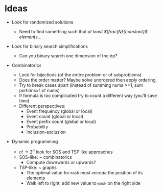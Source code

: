 # Ideas

- Look for randomized solutions
  - Need to find something such that *at least $\frac{N}{constant}$ elements*...

- Look for binary search simplifications
  - Can you binary search one dimension of the dp?

- Combinatorics
  - Look for bijections (of the entire problem or of subproblems)
  - Does the order matter? Maybe solve unordered then apply ordering.
  - Try to break cases apart (instead of summing nums >=1, sum portions=1 of nums)
  - If formula is too complicated try to count a different way (you'll save time)
  - Different perspectives:
    - Event frequency (global or local)
    - Event count (global or local)
    - Event prefix count (global or local)
    - Probability
    - Inclusion-exclusion

- Dynamic programming
  - $n! \to 2^n$ look for SOS and TSP like approaches
  - SOS-like: ~ combinatorics
    - Compute downwards or upwards?
  - TSP-like: ~ graphs
    - The optimal value for `mask` must *encode* the position of its elements
    - Walk left to right, add new value to `mask` on the right side
